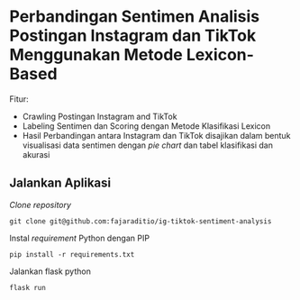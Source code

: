 # Perbandingan Sentimen Analisis Postingan Instagram dan TikTok Menggunakan Metode Lexicon-Based

Fitur:
- Crawling Postingan Instagram and TikTok
- Labeling Sentimen dan Scoring dengan Metode Klasifikasi Lexicon
- Hasil Perbandingan antara Instagram dan TikTok disajikan dalam bentuk visualisasi data sentimen dengan _pie chart_ dan tabel klasifikasi dan akurasi

## Jalankan Aplikasi

_Clone repository_
```
git clone git@github.com:fajaraditio/ig-tiktok-sentiment-analysis
```

Instal _requirement_ Python dengan PIP
```
pip install -r requirements.txt
```

Jalankan flask python
```
flask run
```
